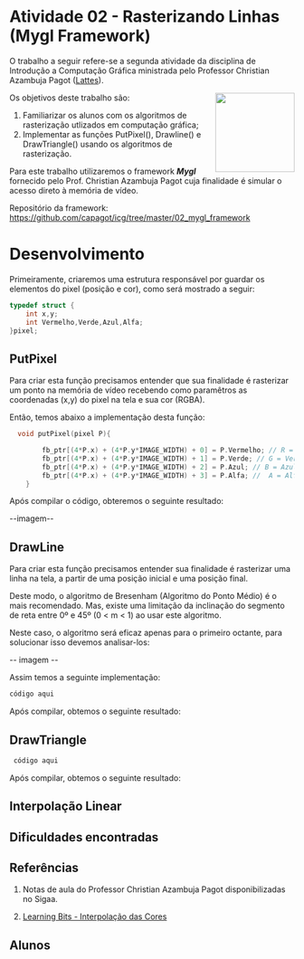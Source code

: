 # Atividade 02 - Rasterizando Linhas (Mygl Framework)

O trabalho a seguir refere-se a segunda atividade da disciplina de Introdução a Computação Gráfica ministrada pelo Professor Christian Azambuja Pagot ([Lattes](http://lattes.cnpq.br/4353928200012173)). 

[<img src="https://rawgit.com/eug/awesome-opengl/master/opengl-logo.svg" align="right" width="140">](https://www.opengl.org)

Os objetivos deste trabalho são:

<ol>
    <li>Familiarizar os alunos com os algoritmos de rasterização utlizados em computação gráfica;</li>
    <li>Implementar as funções PutPixel(), Drawline() e DrawTriangle() usando os algoritmos de rasterização.</li>
</ol>

Para este trabalho utilizaremos o framework *__Mygl__* fornecido pelo Prof. Christian Azambuja Pagot cuja finalidade é simular o acesso direto à memória de vídeo.

Repositório da framework: <https://github.com/capagot/icg/tree/master/02_mygl_framework>

# Desenvolvimento

Primeiramente, criaremos uma estrutura responsável por guardar os elementos do pixel (posição e cor), como será mostrado a seguir:

~~~c
typedef struct {
    int x,y;
    int Vermelho,Verde,Azul,Alfa;
}pixel;
~~~

## PutPixel

Para criar esta função precisamos entender que sua finalidade é rasterizar um ponto na memória de vídeo recebendo como paramêtros as coordenadas (x,y) do pixel na tela e sua cor (RGBA).

Então, temos abaixo a implementação desta função:
~~~C
  void putPixel(pixel P){

		fb_ptr[(4*P.x) + (4*P.y*IMAGE_WIDTH) + 0] = P.Vermelho; // R = Vermelho
		fb_ptr[(4*P.x) + (4*P.y*IMAGE_WIDTH) + 1] = P.Verde; // G = Verde
		fb_ptr[(4*P.x) + (4*P.y*IMAGE_WIDTH) + 2] = P.Azul; // B = Azul
		fb_ptr[(4*P.x) + (4*P.y*IMAGE_WIDTH) + 3] = P.Alfa; //  A = Alfa
    }
~~~

Após compilar o código, obteremos o seguinte resultado:

--imagem--

## DrawLine

Para criar esta função precisamos entender sua finalidade é rasterizar uma linha na tela, a partir de uma posição inicial e uma posição final. 

Deste modo, o algoritmo de Bresenham (Algoritmo do Ponto Médio) é o mais recomendado. Mas, existe uma limitação da inclinação do segmento de reta entre 0º e 45º (0 < m < 1) ao usar este algoritmo. 

Neste caso, o algoritmo será eficaz apenas para o primeiro octante, para solucionar isso devemos analisar-los:

-- imagem --


Assim temos a seguinte implementação:


~~~C
código aqui
~~~
Após compilar, obtemos o seguinte resultado:

## DrawTriangle

~~~C
 código aqui
~~~

Após compilar, obtemos o seguinte resultado:

## Interpolação Linear




## Dificuldades encontradas



## Referências

1. Notas de aula do Professor Christian Azambuja Pagot disponibilizadas no Sigaa.

2. [Learning Bits - Interpolação das Cores](https://letslearnbits.blogspot.com/2014/10/icgt1-interpolacao-de-cores.html)

## Alunos
